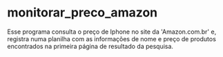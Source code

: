 # monitorar_preco_amazon
Esse programa consulta o preço de Iphone no site da 'Amazon.com.br' e, registra numa planilha com as informações de nome e preço de produtos encontrados na primeira página de resultado da pesquisa.
